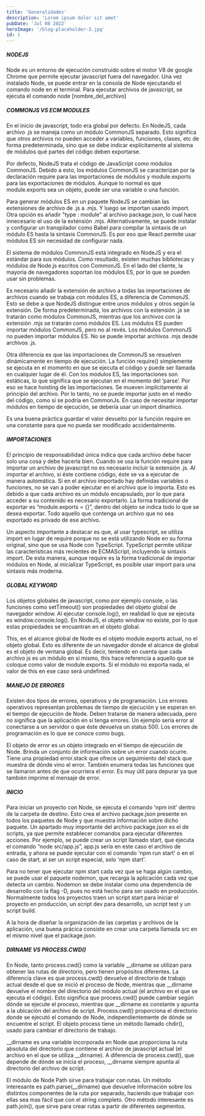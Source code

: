 ```yaml
---
title: 'Generalidades'
description: 'Lorem ipsum dolor sit amet'
pubDate: 'Jul 08 2022'
heroImage: '/blog-placeholder-3.jpg'
id: 1
---
```


##### NODEJS
Node es un entorno de ejecución construido sobre el motor V8 de google Chrome que permite ejecutar javascript fuera del navegador. Una vez instalado Node, se puede entrar en la consola de Node ejecutando el comando node en el terminal. Para ejecutar archivos de javascript, se ejecuta el comando node [nombre_del_archivo]

##### COMMONJS VS ECM MODULES
En el inicio de javascript, todo era global por defecto. En NodeJS, cada archivo .js se maneja como un módulo CommonJS separado. Esto significa que otros archivos no pueden acceder a variables, funciones, clases, etc de forma predeterminada, sino que se debe indicar explícitamente al sistema de módulos qué partes del código deben exportarse.

Por defecto, NodeJS trata el código de JavaScript como módulos CommonJS. Debido a esto, los módulos CommonJS se caracterizan por la declaración require para las importaciones de módulos y module.exports para las exportaciones de módulos. Aunque lo normal es que module.exports sea un objeto, puede ser una variable o una función.

Para generar módulos ES en un paquete NodeJS se cambian las extensiones de archivo de .js a .mjs. Y luego se importan usando import. Otra opción es añadir "type : module" al archivo package.json, lo cual hace innecesario el uso de la extensión .mjs. Alternativamente, se puede instalar y configurar un transpilador como Babel para compilar la sintaxis de un módulo ES hasta la sintaxis CommonJS. Es por eso que React permite usar módulos ES sin necesidad de configurar nada.

El sistema de módulos CommonJS está integrado en NodeJS y era el estándar para sus módulos. Como resultado, existen muchas bibliotecas y módulos de Node.js escritos con CommonJS. En el lado del cliente, la mayoría de navegadores soportan los módulos ES, por lo que se pueden usar sin problemas.

Es necesario añadir la extensión de archivo a todas las importaciones de archivos cuando se trabaja con módulos ES, a diferencia de CommonJS. Esto se debe a que NodeJS distingue entre unos módulos y otros según la extensión. De forma predeterminada, los archivos con la extensión .js se tratarán como módulos CommonJS, mientras que los archivos con la extensión .mjs se tratarán como módulos ES. Los módulos ES pueden importar módulos CommonJS, pero no al revés. Los módulos CommonJS no pueden importar módulos ES. No se puede importar archivos .mjs desde archivos .js.

Otra diferencia es que las importaciones de CommonJS se resuelven dinámicamente en tiempo de ejecución. La función require() simplemente se ejecuta en el momento en que se ejecuta el código y puede ser llamada en cualquier lugar de él. Con los módulos ES, las importaciones son estáticas, lo que significa que se ejecutan en el momento del ‘parse’. Por eso se hace hoisting de las importaciones. Se mueven implícitamente al principio del archivo. Por lo tanto, no se puede importar justo en el medio del código, como si se podría en CommonJs. En caso de necesitar importar módulos en tiempo de ejecución, se debería usar un import dinaḿico.

Es una buena práctica guardar el valor devuelto por la función require en una constante para que no pueda ser modificado accidentalmente.

##### IMPORTACIONES
El principio de responsabilidad única indica que cada archivo debe hacer solo una cosa y debe hacerla bien. Cuando se usa la función require para importar un archivo de javascript no es necesario incluir la extensión .js. Al importar el archivo, si éste contiene código, éste se va a ejecutar de manera automática. Si en el archivo importado hay definidas variables o funciones, no se van a poder ejecutar en el archivo que lo importa. Esto es debido a que cada archivo es un módulo encapsulado, por lo que para acceder a su contenido es necesario exportarlo. La forma tradicional de exportar es “module.exports = {}”, dentro del objeto se indica todo lo que se desea exportar. Todo aquello que contenga un archivo que no sea exportado es privado de ese archivo.

Un aspecto importante a destacar es que, al usar typescript, se utiliza import en lugar de require porque no se está utilizando Node en su forma original, sino que se usa Node con TypeScript. TypeScript permite utilizar las características más recientes de ECMAScript, incluyendo la sintaxis import. De esta manera, aunque require es la forma tradicional de importar módulos en Node, al inicializar TypeScript, es posible usar import para una sintaxis más moderna.

##### GLOBAL KEYWORD
Los objetos globales de javascript, como por ejemplo console, o las funciones como setTimeout() son propiedades del objeto global de navegador window. Al ejecutar console.log(), en realidad lo que se ejecuta es window.console.log(). En NodeJS, el objeto window no existe, por lo que estas propiedades se encuantran en el objeto global.

This, en el alcance global de Node es el objeto module.exports actual, no el objeto global. Esto es diferente de un navegador donde el alcance de global es el objeto de ventana global. Es decir, teniendo en cuenta que cada archivo js es un módulo en sí mismo, this hace referencia a aquello que se coloque como valor de module.exports. Si el módulo no exporta nada, el valor de this en ese caso será undefined.

##### MANEJO DE ERRORES
Existen dos tipos de errores, operativos y de programación. Los errores operativos representan problemas de tiempo de ejecución y se esperan en el tiempo de ejecución de Node. Deben tratarse de manera adecuada, pero no significa que la aplicación en sí tenga errores. Un ejemplo sería error al conectarse a un servidor o que éste devuelva un status 500. Los errores de programación es lo que se conoce como bugs.

El objeto de error es un objeto integrado en el tiempo de ejecución de Node. Brinda un conjunto de información sobre un error cuando ocurre. Tiene una propiedad error.stack que ofrece un seguimiento del stack que muestra de dónde vino el error. También enumera todas las funciones que se llamaron antes de que ocurriera el error. Es muy útil para depurar ya que también imprime el mensaje de error.

##### INICIO
Para iniciar un proyecto con Node, se ejecuta el comando 'npm init' dentro de la carpeta de destino. Esto crea el archivo package.json presente en todos los paquetes de Node y que muestra información sobre dicho paquete. Un apartado muy importante del archivo package.json es el de scripts, ya que permite establecer comandos para ejecutar diferentes acciones. Por ejemplo, se puede crear un script llamado start, que ejecuta el comando “node src/app.js”, app.js sería en este caso el archivo de entrada, y ahora se puede ejecutar con el comando 'npm run start' o en el caso de start, al ser un script especial, solo 'npm start'.

Para no tener que ejecutar npm start cada vez que se haga algún cambio, se puede usar el paquete nodemon, que recarga la aplicación cada vez que detecta un cambio. Nodemon se debe instalar como una dependencia de desarrollo con la flag -D, pues no está hecho para ser usado en producción. Normalmente todos los proyectos traen un script start para iniciar el proyecto en producción, un script dev para desarrollo, un script test y un script build.

A la hora de diseñar la organización de las carpetas y archivos de la aplicación, una buena prácica consiste en crear una carpeta llamada src en el mismo nivel que el package.json.

##### DIRNAME VS PROCESS.CWD()
En Node, tanto process.cwd() como la variable __dirname se utilizan para obtener las rutas de directorio, pero tienen propósitos diferentes. La diferencia clave es que process.cwd() devuelve el directorio de trabajo actual desde el que se inició el proceso de Node, mientras que __dirname devuelve el nombre del directorio del módulo actual (el archivo en el que se ejecuta el código). Esto significa que process.cwd() puede cambiar según dónde se ejecute el proceso, mientras que __dirname es constante y apunta a la ubicación del archivo de script. Process.cwd() proporciona el directorio donde se ejecutó el comando de Node, independientemente de dónde se encuentre el script. El objeto process tiene un método llamado chdir(), usado para cambiar el directorio de trabajo.

__dirname es una variable incorporada en Node que proporciona la ruta absoluta del directorio que contiene el archivo de javascript actual (el archivo en el que se utiliza __dirname). A diferencia de process.cwd(), que depende de dónde se inicia el proceso, __dirname siempre apunta al directorio del archivo de script. 

El módulo de Node Path sirve para trabajar con rutas. Un método interesante es path.parse(__dirname) que devuelve información sobre los distintos componentes de la ruta por separado, haciendo que trabajar con ellas sea mas fácil que con el string completo. Otro método interesante es path.join(), que sirve para crear rutas a partir de diferentes segmentos. 